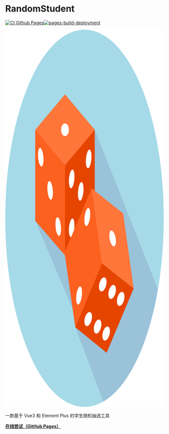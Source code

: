 # RandomStudent

[![CI Github Pages](https://github.com/ShiningYangYXN/RandomStudent/actions/workflows/ci.yml/badge.svg?branch=main)](https://github.com/ShiningYangYXN/RandomStudent/actions/workflows/ci.yml)[![pages-build-deployment](https://github.com/ShiningYangYXN/RandomStudent/actions/workflows/pages/pages-build-deployment/badge.svg?branch=gh-pages)](https://github.com/ShiningYangYXN/RandomStudent/actions/workflows/pages/pages-build-deployment)

<img src='/src/assets/logo.svg' style='height:30vh;width:30vh'>

一款基于 Vue3 和 Element Plus 的学生随机抽选工具

[**在线尝试（GitHub Pages）**](https://https://shiningyangyxn.github.io/RandomStudent/)
